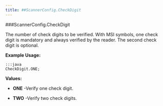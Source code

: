 ```yaml
---
title: ##ScannerConfig.CheckDigit
---
```

###ScannerConfig.CheckDigit

The number of check digits to be verified. With MSI symbols, one check
 digit is mandatory and always verified by the reader. The second check
 digit is optional.

 

**Example Usage:**
	
	:::java	
	CheckDigit.ONE;


**Values:**

* **ONE** -Verify one check digit.

* **TWO** -Verify two check digits.


